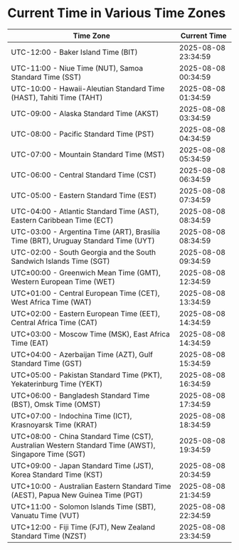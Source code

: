 # Current Time in Various Time Zones

| Time Zone | Current Time |
|-----------|--------------|
| UTC-12:00 - Baker Island Time (BIT) | 2025-08-08 23:34:59 |
| UTC-11:00 - Niue Time (NUT), Samoa Standard Time (SST) | 2025-08-08 00:34:59 |
| UTC-10:00 - Hawaii-Aleutian Standard Time (HAST), Tahiti Time (TAHT) | 2025-08-08 01:34:59 |
| UTC-09:00 - Alaska Standard Time (AKST) | 2025-08-08 03:34:59 |
| UTC-08:00 - Pacific Standard Time (PST) | 2025-08-08 04:34:59 |
| UTC-07:00 - Mountain Standard Time (MST) | 2025-08-08 05:34:59 |
| UTC-06:00 - Central Standard Time (CST) | 2025-08-08 06:34:59 |
| UTC-05:00 - Eastern Standard Time (EST) | 2025-08-08 07:34:59 |
| UTC-04:00 - Atlantic Standard Time (AST), Eastern Caribbean Time (ECT) | 2025-08-08 08:34:59 |
| UTC-03:00 - Argentina Time (ART), Brasília Time (BRT), Uruguay Standard Time (UYT) | 2025-08-08 08:34:59 |
| UTC-02:00 - South Georgia and the South Sandwich Islands Time (SGT) | 2025-08-08 09:34:59 |
| UTC±00:00 - Greenwich Mean Time (GMT), Western European Time (WET) | 2025-08-08 12:34:59 |
| UTC+01:00 - Central European Time (CET), West Africa Time (WAT) | 2025-08-08 13:34:59 |
| UTC+02:00 - Eastern European Time (EET), Central Africa Time (CAT) | 2025-08-08 14:34:59 |
| UTC+03:00 - Moscow Time (MSK), East Africa Time (EAT) | 2025-08-08 14:34:59 |
| UTC+04:00 - Azerbaijan Time (AZT), Gulf Standard Time (GST) | 2025-08-08 15:34:59 |
| UTC+05:00 - Pakistan Standard Time (PKT), Yekaterinburg Time (YEKT) | 2025-08-08 16:34:59 |
| UTC+06:00 - Bangladesh Standard Time (BST), Omsk Time (OMST) | 2025-08-08 17:34:59 |
| UTC+07:00 - Indochina Time (ICT), Krasnoyarsk Time (KRAT) | 2025-08-08 18:34:59 |
| UTC+08:00 - China Standard Time (CST), Australian Western Standard Time (AWST), Singapore Time (SGT) | 2025-08-08 19:34:59 |
| UTC+09:00 - Japan Standard Time (JST), Korea Standard Time (KST) | 2025-08-08 20:34:59 |
| UTC+10:00 - Australian Eastern Standard Time (AEST), Papua New Guinea Time (PGT) | 2025-08-08 21:34:59 |
| UTC+11:00 - Solomon Islands Time (SBT), Vanuatu Time (VUT) | 2025-08-08 22:34:59 |
| UTC+12:00 - Fiji Time (FJT), New Zealand Standard Time (NZST) | 2025-08-08 23:34:59 |
